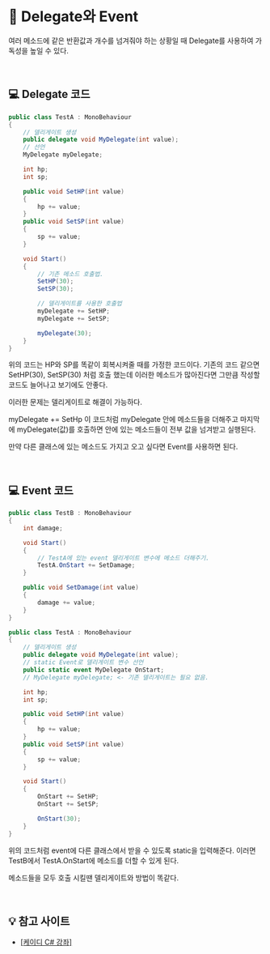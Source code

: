 # 🛒 Delegate와 Event

여러 메소드에 같은 반환값과 개수를 넘겨줘야 하는 상황일 때 Delegate를 사용하여 가독성을 높일 수 있다.

<br>

## 💻 Delegate 코드
```C#
public class TestA : MonoBehaviour
{
    // 델리게이트 생성
    public delegate void MyDelegate(int value);
    // 선언
    MyDelegate myDelegate;

    int hp;
    int sp;

    public void SetHP(int value)
    {
        hp += value;
    }
    public void SetSP(int value)
    {
        sp += value;
    }

    void Start()
    {
        // 기존 메소드 호출법.
        SetHP(30);
        SetSP(30);

        // 델리게이트를 사용한 호출법
        myDelegate += SetHP;
        myDelegate += SetSP;

        myDelegate(30);
    }
}
```
위의 코드는 HP와 SP를 똑같이 회복시켜줄 때를 가정한 코드이다. 기존의 코드 같으면 SetHP(30), SetSP(30) 처럼 호출 했는데 이러한 메소드가 많아진다면 그만큼 작성할 코드도 늘어나고 보기에도 안좋다.

이러한 문제는 델리게이트로 해결이 가능하다.

myDelegate += SetHp 이 코드처럼 myDelegate 안에 메소드들을 더해주고 마지막에 myDelegate(값)를 호출하면 안에 있는 메소드들이 전부 값을 넘겨받고 실행된다.

만약 다른 클래스에 있는 메소드도 가지고 오고 싶다면 Event를 사용하면 된다.

<br>

## 💻 Event 코드
```C#
public class TestB : MonoBehaviour
{
    int damage;

    void Start()
    {
        // TestA에 있는 event 델리게이트 변수에 메소드 더해주기.
        TestA.OnStart += SetDamage;
    }

    public void SetDamage(int value)
    {
        damage += value;
    }
}

public class TestA : MonoBehaviour
{
    // 델리게이트 생성
    public delegate void MyDelegate(int value);
    // static Event로 델리게이트 변수 선언
    public static event MyDelegate OnStart;
    // MyDelegate myDelegate; <- 기존 델리게이트는 필요 없음.

    int hp;
    int sp;

    public void SetHP(int value)
    {
        hp += value;
    }
    public void SetSP(int value)
    {
        sp += value;
    }

    void Start()
    {
        OnStart += SetHP;
        OnStart += SetSP;

        OnStart(30);
    }
}
```

위의 코드처럼 event에 다른 클래스에서 받을 수 있도록 static을 입력해준다. 이러면 TestB에서 TestA.OnStart에 메소드를 더할 수 있게 된다.

메소드들을 모두 호출 시킬땐 델리게이트와 방법이 똑같다.

<br>

## 💡 참고 사이트
- [[케이디 C# 강좌]](https://www.youtube.com/watch?v=m9_D0DQ4SGU)